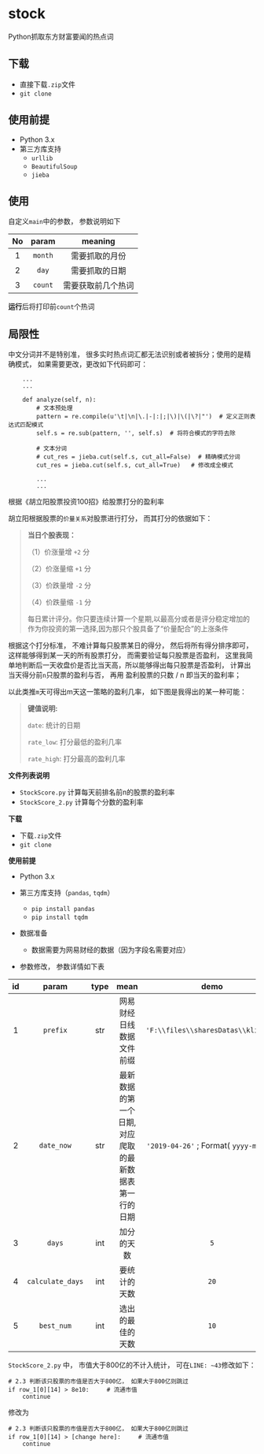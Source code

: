 # stock

Python抓取东方财富要闻的热点词

## **下载**
- 直接下载`.zip`文件
- `git clone `

## **使用前提**
- Python 3.x
- 第三方库支持
    - `urllib`
    - `BeautifulSoup`
    - `jieba`

## **使用**
自定义`main`中的参数， 参数说明如下

No | param | meaning
:--:|:--:|:--:
1 | `month` | 需要抓取的月份
2 | `day` |  需要抓取的日期
3 | `count` | 需要获取前几个热词

**运行**后将打印前`count`个热词

## **局限性**

中文分词并不是特别准， 很多实时热点词汇都无法识别或者被拆分；使用的是精确模式， 如果需要更改，更改如下代码即可：
```
    ...
    ...

    def analyze(self, n):
        # 文本预处理
        pattern = re.compile(u'\t|\n|\.|-|:|;|\)|\(|\?|"')  # 定义正则表达式匹配模式
        self.s = re.sub(pattern, '', self.s)  # 将符合模式的字符去除

        # 文本分词
        # cut_res = jieba.cut(self.s, cut_all=False)  # 精确模式分词
        cut_res = jieba.cut(self.s, cut_all=True)   # 修改成全模式

        ...
        ...
```











根据《胡立阳股票投资100招》给股票打分的盈利率


胡立阳根据股票的`价量关系`对股票进行打分， 而其打分的依据如下：

> **当日个股表现：**
> 
>（1）价涨量增 `+2` 分
>
>（2）价涨量缩 `+1` 分
>
>（3）价跌量增 `-2` 分
>
>（4）价跌量缩 `-1` 分
>
> 每日累计评分。你只要连续计算一个星期,以最高分或者是评分稳定增加的作为你投资的第一选择,因为那只个股具备了“价量配合”的上涨条件

根据这个打分标准， 不难计算每只股票某日的得分， 然后将所有得分排序即可， 这样能够得到某一天的所有股票打分， 而需要验证每只股票是否盈利， 这里我简单地判断后一天收盘价是否比当天高，所以能够得出每只股票是否盈利， 计算出当天得分前`n`只股票的盈利与否， 再用 盈利股票的只数 / n 即当天的盈利率；

以此类推`m`天可得出m天这一策略的盈利几率， 如下图是我得出的某一种可能：


> **键值说明:**
> 
> `date`: 统计的日期
>
> `rate_low`: 打分最低的盈利几率
>
> `rate_high`: 打分最高的盈利几率

**文件列表说明**
- `StockScore.py`   计算每天前排名前n的股票的盈利率
- `StockScore_2.py` 计算每个分数的盈利率

**下载**
- 下载`.zip`文件
- `git clone`

**使用前提**
- Python 3.x
- 第三方库支持（`pandas`, `tqdm`）
    - `pip install pandas`
    - `pip install tqdm`
- 数据准备
    - 数据需要为网易财经的数据（因为字段名需要对应）

- 参数修改， 参数详情如下表

id | param | type | mean | demo
:--: | :--: | :--: | :--: | :--:
1 | `prefix` | str | 网易财经日线数据文件前缀 | `'F:\\files\\sharesDatas\\kline\\' `
2 | `date_now` |str| 最新数据的第一个日期, 对应爬取的最新数据表第一行的日期 | `'2019-04-26'` ; Format( `yyyy-mm-dd` )
3 | `days` | int | 加分的天数 | `5`
4 | `calculate_days` | int | 要统计的天数 | `20`
5 | `best_num` | int | 选出的最佳的天数 | `10`

`StockScore_2.py` 中， 市值大于800亿的不计入统计， 可在`LINE: ~43`修改如下：
```
# 2.3 判断该只股票的市值是否大于800亿， 如果大于800亿则跳过
if row_1[0][14] > 8e10:     # 流通市值
    continue
```
修改为
```
# 2.3 判断该只股票的市值是否大于800亿， 如果大于800亿则跳过
if row_1[0][14] > [change here]:     # 流通市值
    continue
```
